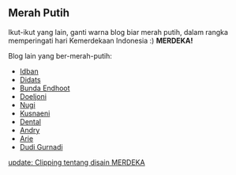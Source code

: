 ## Merah Putih

Ikut-ikut yang lain, ganti warna blog biar merah putih, dalam rangka memperingati hari Kemerdekaan Indonesia :)
**MERDEKA!**

Blog lain yang ber-merah-putih:

- [Idban](http://secandri.com/blog/2005/08/05/merah-putih-ichigo/)
- [Didats](http://didats.net/permalink.php?idxMjIx)
- [Bunda Endhoot](http://endhoot.blogspot.com/2005/08/blog-merah-putih.html)
- [Doeljoni](http://doeljoni.sysadmin.or.id/blogger/index.php/2005/08/03/merdeka-baton/)
- [Nugi](http://nugraha.net/posts/2005/08/04/darah-itu-merah-jenderal/)
- [Kusnaeni](http://kusaeni.com/2005/08/05/merdeka/)
- [Dental](http://www.15june.com/2005/08/06/merah-putih/)
- [Andry](http://blogs.andryshuzain.com/archives/2005/08/06/3108-blogday-2005-and-red-white-conspiracy/)
- [Arie](http://www.malam.or.id/blog/1688.06.html)
- [Dudi Gurnadi](http://dgk.or.id/archives/2005/08/17/dirgahayu-indonesiaku/)

<ins datetime="2005-08-07T17:16:05+00:00">update: [Clipping tentang disain MERDEKA](http://flickr.com/photos/lunge)</ins>

<!-- {"time": "2005-08-06 14:50:25", "title": "Merah Putih"} -->
